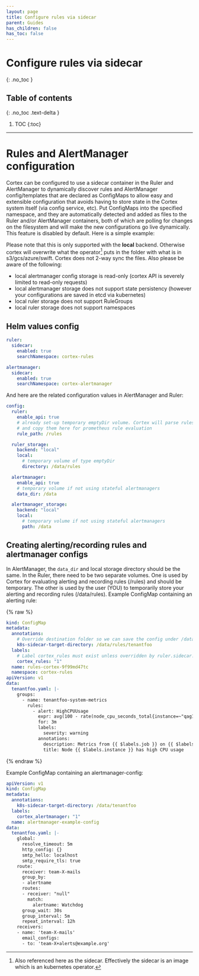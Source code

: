 ```yaml
---
layout: page
title: Configure rules via sidecar
parent: Guides
has_children: false
has_toc: false
---
```

# Configure rules via sidecar
{: .no_toc }

## Table of contents
{: .no_toc .text-delta }

1. TOC
{:toc}

---
# Rules and AlertManager configuration
Cortex can be configured to use a sidecar container in the Ruler and AlertManager to dynamically discover rules and AlertManager config/templates that are declared as ConfigMaps to allow easy and extensible configuration that avoids having to store state in the Cortex system itself (via config service, etc).
Put ConfigMaps into the specified namespace, and they are automatically detected and added as files to the Ruler and/or AlertManager containers, both of which are polling for changes on the filesystem and will make the new configurations go live dynamically.
This feature is disabled by default. Here is a simple example:

Please note that this is only supported with the **local** backend. Otherwise cortex will overwrite what the operator[^1] puts in the folder with what is in s3/gcs/azure/swift. Cortex does not 2-way sync the files. Also please be aware of the following:
- local alertmanager config storage is read-only (cortex API is severely limited to read-only requests)
- local alertmanager storage does not support state persistency (however your configurations are saved in etcd via kubernetes)
- local ruler storage does not support RuleGroups
- local ruler storage does not support namespaces

[^1]: Also referenced here as the sidecar. Effectively the sidecar is an image which is an kubernetes operator.

## Helm values config

```yaml
ruler:
  sidecar:
    enabled: true
    searchNamespace: cortex-rules

alertmanager:
  sidecar:
    enabled: true
    searchNamespace: cortex-alertmanager
```
And here are the related configuration values in AlertManager and Ruler:
```yaml
config:
  ruler:
    enable_api: true
    # already set-up temporary emptyDir volume. Cortex will parse rules from /data/rules
    # and copy them here for prometheus rule evaluation
    rule_path: /rules

  ruler_storage:
    backend: "local"
    local:
      # temporary volume of type emptyDir
      directory: /data/rules

  alertmanager:
    enable_api: true
    # temporary volume if not using stateful alertmanagers
    data_dir: /data

  alertmanager_storage:
    backend: "local"
    local:
      # temporary volume if not using stateful alertmanagers
      path: /data
```

## Creating alerting/recording rules and alertmanager configs

In AlertManager, the `data_dir` and local storage directory should be the same.
In the Ruler, there need to be two separate volumes. One is used by Cortex for evaluating alerting and recording rules (/rules) and should be temporary. The other is used by the user (YOU) to temporarily store your alerting and recording rules (/data/rules).
Example ConfigMap containing an alerting rule:

{% raw %}
```yaml
kind: ConfigMap
metadata:
  annotations:
    # Override destination folder so we can save the config under /data/rules/<TENANT>/tenantfoo.yaml
    k8s-sidecar-target-directory: /data/rules/tenantfoo
  labels:
    # Label cortex_rules must exist unless overridden by ruler.sidecar.label
    cortex_rules: "1"
  name: rules-cortex-9f99md47tc
  namespace: cortex-rules
apiVersion: v1
data:
  tenantfoo.yaml: |-
    groups:
      - name: tenantfoo-system-metrics
        rules:
          - alert: HighCPUUsage
            expr: avg(100 - rate(node_cpu_seconds_total{instance=~"qag1ge1l.+",mode="idle"}[5m]) * 100) by (instance) > 100
            for: 3m
            labels:
              severity: warning
            annotations:
              description: Metrics from {{ $labels.job }} on {{ $labels.instance }} show CPU > 90% for 3m.
              title: Node {{ $labels.instance }} has high CPU usage

```
{% endraw %}

Example ConfigMap containing an alertmanager-config:

```yaml
apiVersion: v1
kind: ConfigMap
metadata:
  annotations:
    k8s-sidecar-target-directory: /data/tenantfoo
  labels:
    cortex_alertmanager: "1"
  name: alertmanager-example-config
data:
  tenantfoo.yaml: |-
    global:
      resolve_timeout: 5m
      http_config: {}
      smtp_hello: localhost
      smtp_require_tls: true
    route:
      receiver: team-X-mails
      group_by:
      - alertname
      routes:
      - receiver: "null"
        match:
          alertname: Watchdog
      group_wait: 30s
      group_interval: 5m
      repeat_interval: 12h
    receivers:
    - name: 'team-X-mails'
      email_configs:
      - to: 'team-X+alerts@example.org'
```